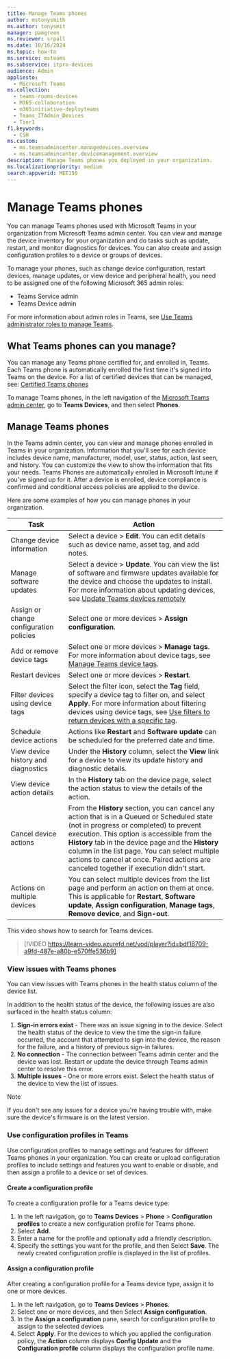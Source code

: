 ```yaml
---
title: Manage Teams phones
author: mstonysmith
ms.author: tonysmit
manager: pamgreen
ms.reviewer: srpall
ms.date: 10/16/2024
ms.topic: how-to
ms.service: msteams
ms.subservice: itpro-devices
audience: Admin
appliesto: 
  - Microsoft Teams
ms.collection: 
  - teams-rooms-devices
  - M365-collaboration
  - m365initiative-deployteams
  - Teams_ITAdmin_Devices
  - Tier1
f1.keywords: 
  - CSH
ms.custom: 
  - ms.teamsadmincenter.managedevices.overview
  - ms.teamsadmincenter.devicemanagement.overview
description: Manage Teams phones you deployed in your organization.
ms.localizationpriority: medium
search.appverid: MET150
---
```


# Manage Teams phones

You can manage Teams phones used with Microsoft Teams in your organization from Microsoft Teams admin center. You can view and manage the device inventory for your organization and do tasks such as update, restart, and monitor diagnostics for devices. You can also create and assign configuration profiles to a device or groups of devices.

To manage your phones, such as change device configuration, restart devices, manage updates, or view device and peripheral health, you need to be assigned one of the following Microsoft 365 admin roles:

- Teams Service admin
- Teams Device admin

For more information about admin roles in Teams, see [Use Teams administrator roles to manage Teams](../using-admin-roles.md).

## What Teams phones can you manage?

You can manage any Teams phone certified for, and enrolled in, Teams. Each Teams phone is automatically enrolled the first time it's signed into Teams on the device. For a list of certified devices that can be managed, see: [Certified Teams phones](/microsoftteams/devices/teams-phones-certified-hardware)

To manage Teams phones, in the left navigation of the [Microsoft Teams admin center](https://admin.teams.microsoft.com), go to **Teams Devices**, and then select **Phones**.

## Manage Teams phones

In the Teams admin center, you can view and manage phones enrolled in Teams in your organization. Information that you'll see for each device includes device name, manufacturer, model, user, status, action, last seen, and history. You can customize the view to show the information that fits your needs. Teams Phones are automatically enrolled in Microsoft Intune if you've signed up for it. After a device is enrolled, device compliance is confirmed and conditional access policies are applied to the device.

Here are some examples of how you can manage phones in your organization.  

| **Task**                           | **Action**                                                                                                                                                                                                                                                                                                     |
|-----------------------------------------|--------------------------------------------------------------------------------------------------------------------------------------------------------------------------------------------------------------------------------------------------------------------------------------------------------------|
| Change device information               | Select a device > **Edit**. You can edit details such as device name, asset tag, and add notes.                                                                                                                                                                                                              |
| Manage software updates                 | Select a device > **Update**. You can view the list of software and firmware updates available for the device and choose the updates to install. For more information about updating devices, see [Update Teams devices remotely](../devices/remote-update.md)                                                          |
| Assign or change configuration policies | Select one or more devices > **Assign configuration**.                                                                                                                                                                                                                                                       |
| Add or remove device tags               | Select one or more devices > **Manage tags**. For more information about device tags, see [Manage Teams device tags](../devices/manage-device-tags.md).                                                                                                                                                                 |
| Restart devices                         | Select one or more devices > **Restart**.                                                                                                                                                                                                                                                                    |
| Filter devices using device tags        | Select the filter icon, select the **Tag** field, specify a device tag to filter on, and select **Apply**. For more information about filtering devices using device tags, see [Use filters to return devices with a specific tag](../devices/manage-device-tags.md#use-filters-to-return-devices-with-a-specific-tag). |
|Schedule device actions|Actions like **Restart** and **Software update** can be scheduled for the preferred date and time.|
| View device history and diagnostics     | Under the **History** column, select the **View** link for a device to view its update history and diagnostic details.                                                                                                                                                                                         |
|View device action details|In the **History** tab on the device page, select the action status to view the details of the action.|
|Cancel device actions|From the **History** section, you can cancel any action that is in a Queued or Scheduled state (not in progress or completed) to prevent execution. This option is accessible from the **History** tab in the device page and the **History** column in the list page. You can select multiple actions to cancel at once. Paired actions are canceled together if execution didn't start.|
|Actions on multiple devices|You can select multiple devices from the list page and perform an action on them at once. This is applicable for **Restart**, **Software update**, **Assign configuration**, **Manage tags**, **Remove device**, and **Sign-out**.|

This video shows how to search for Teams devices.

> [!VIDEO https://learn-video.azurefd.net/vod/player?id=bdf18709-a9fd-487e-a80b-e570ffe536b9]

### View issues with Teams phones

You can view issues with Teams phones in the health status column of the device list.

In addition to the health status of the device, the following issues are also surfaced in the health status column:

1. **Sign-in errors exist** - There was an issue signing in to the device. Select the health status of the device to view the time the sign-in failure occurred, the account that attempted to sign into the device, the reason for the failure, and a history of previous sign-in failures.
2. **No connection** - The connection between Teams admin center and the device was lost. Restart or update the device through Teams admin center to resolve this error.
3. **Multiple issues** - One or more errors exist. Select the health status of the device to view the list of issues.

> [!NOTE]
> If you don't see any issues for a device you're having trouble with, make sure the device's firmware is on the latest version.

### Use configuration profiles in Teams

Use configuration profiles to manage settings and features for different Teams phones in your organization. You can create or upload configuration profiles to include settings and features you want to enable or disable, and then assign a profile to a device or set of devices.

#### Create a configuration profile

To create a configuration profile for a Teams device type:

1. In the left navigation, go to **Teams Devices** > **Phone** > **Configuration profiles** to create a new configuration profile for Teams phone.
2. Select **Add**.
3. Enter a name for the profile and optionally add a friendly description.
4. Specify the settings you want for the profile, and then Select **Save**.
   The newly created configuration profile is displayed in the list of profiles.

#### Assign a configuration profile

After creating a configuration profile for a Teams device type, assign it to one or more devices.

1. In the left navigation, go to **Teams Devices** > **Phones**.
2. Select one or more devices, and then Select **Assign configuration**.  
3. In the **Assign a configuration** pane, search for configuration profile to assign to the selected devices.
4. Select **Apply**.
   For the devices to which you applied the configuration policy, the **Action** column displays **Config Update** and the **Configuration profile** column displays the configuration profile name.
